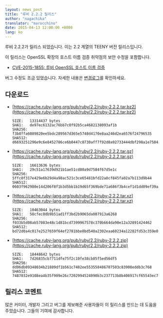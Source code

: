 ```yaml
---
layout: news_post
title: "루비 2.2.2 릴리스"
author: "nagachika"
translator: "marocchino"
date: 2015-04-13 12:00:00 +0000
lang: ko
---
```


루비 2.2.2가 릴리스 되었습니다.
이는 2.2 계열의 TEENY 버전 릴리스입니다.

이 릴리스는 OpenSSL 확장의 호스트 이름 검증 취약점의 보안 수정을 포함합니다.

* [CVE-2015-1855: 루비 OpenSSL 호스트 이름 검증](https://www.ruby-lang.org/ko/news/2015/04/13/ruby-openssl-hostname-matching-vulnerability/)

버그 수정도 조금 있었습니다.
자세한 내용은
[변경로그](http://svn.ruby-lang.org/repos/ruby/tags/v2_2_2/ChangeLog)를
확인하세요.

## 다운로드

* [https://cache.ruby-lang.org/pub/ruby/2.2/ruby-2.2.2.tar.bz2](https://cache.ruby-lang.org/pub/ruby/2.2/ruby-2.2.2.tar.bz2)

      SIZE:   13314437 bytes
      SHA1:   de97ec6132ac76bb7c0f92b5ca4682138093af1b
      SHA256: f3b8ffa6089820ee5bdc289567d365e5748d4170e8aa246d2ea6576f24796535
      SHA512: d6693251296e9c6e8452786ce6b0447c8730aff7f92d0a92733444dbf298a1e7504b7bd29bb6ee4f2155ef94ccb63148311c3ed7ac3403b60120a3ab5c70a162

* [https://cache.ruby-lang.org/pub/ruby/2.2/ruby-2.2.2.tar.gz](https://cache.ruby-lang.org/pub/ruby/2.2/ruby-2.2.2.tar.gz)

      SIZE:   16613636 bytes
      SHA1:   29c51a17639d921b1ae51cd80a9d7584f67d5e1c
      SHA256: 5ffc0f317e429e6b29d4a98ac521c3ce65481bfd22a8cf845fa02a7b113d9b44
      SHA512: 0603f962980e14d206f8f1b3d5bb1b19d65f369bde71a686f3b4cef1d1dd09ef39afac3170947324f29a4ac17b99f9d406e5ca33b4950ece2e5baca0a42c791c

* [https://cache.ruby-lang.org/pub/ruby/2.2/ruby-2.2.2.tar.xz](https://cache.ruby-lang.org/pub/ruby/2.2/ruby-2.2.2.tar.xz)

      SIZE:   10463044 bytes
      SHA1:   58cfec8db9b51ad1ff3bd2b9065da087913a6268
      SHA256: f033b5d08ab57083e48c1d81bcd7399967578c370b664da90e12a32891424462
      SHA512: bd72d0a4c017e2527659f64ef2781bbe8bd540a2302eaa60234a12282fd53c359e04205c56385402c67e81bb9dab3b88de53de82e12bb13e3386c26301043b64

* [https://cache.ruby-lang.org/pub/ruby/2.2/ruby-2.2.2.zip](https://cache.ruby-lang.org/pub/ruby/2.2/ruby-2.2.2.zip)

      SIZE:   18448642 bytes
      SHA1:   7d26835cb7711dfe75f2c10fe38cb85f5ed56df5
      SHA256: dd96db09348034b21889df1b561c7482ee553558486707503c83908eddb3c768
      SHA512: 7487032e9108ea4b35f909e26c7202994524090b3c237713b8b406917cf65543ec7372d260dcacd5c9b269bb7645e1703b3a64ca3cc2efc8b2135c1d06729246

## 릴리스 코멘트

많은 커미터, 개발자 그리고 버그를 제보해준 사용자들이 이 릴리스를 만드는
데 도움을 주었습니다.
그들의 기여에 감사합니다.
